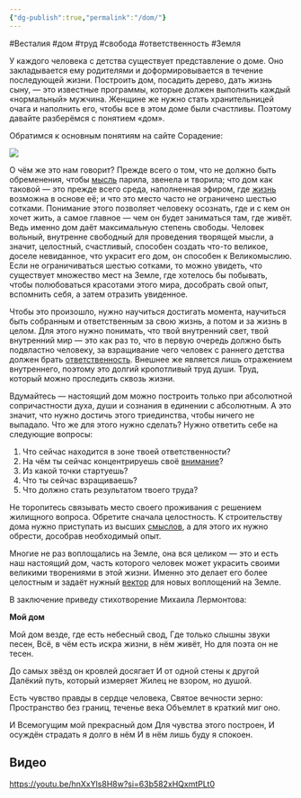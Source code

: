 ```yaml
---
{"dg-publish":true,"permalink":"/dom/"}
---
```



#Весталия #дом #труд #свобода #ответственность #Земля

У каждого человека с детства существует представление о доме. Оно закладывается ему родителями и доформировывается в течение последующей жизни. Построить дом, посадить дерево, дать жизнь сыну, — это известные программы, которые должен выполнить каждый «нормальный» мужчина. Женщине же нужно стать хранительницей очага и наполнить его, чтобы все в этом доме были счастливы. Поэтому давайте разберёмся с понятием «дом».

Обратимся к основным понятиям на сайте Сорадение:

![](Основные%20понятия.md#^c021df)

О чём же это нам говорит? Прежде всего о том, что не должно быть обременения, чтобы [мысль](Основные%20понятия.md#^a2dacd) парила, звенела и творила; что дом как таковой — это прежде всего среда, наполненная эфиром, где [жизнь](Основные%20понятия.md#^fb0430) возможна в основе её; и что это место часто не ограничено шестью сотками. Понимание этого позволяет человеку осознать, где и с кем он хочет жить, а самое главное — чем он будет заниматься там, где живёт. Ведь именно дом даёт максимальную степень свободы. Человек вольный, внутренне свободный для проведения творящей мысли, а значит, целостный, счастливый, способен создать что-то великое, доселе невиданное, что украсит его дом, он способен к Великомыслию. Если не ограничиваться шестью сотками, то можно увидеть, что существует множество мест на Земле, где хотелось бы побывать, чтобы полюбоваться красотами этого мира, дособрать свой опыт, вспомнить себя, а затем отразить увиденное.

Чтобы это произошло, нужно научиться достигать момента, научиться быть собранным и ответственным за свою жизнь, а потом и за жизнь в целом. Для этого нужно понимать, что твой внутренний свет, твой внутренний мир — это как раз то, что в первую очередь должно быть подвластно человеку, за взращивание чего человек с раннего детства должен брать [ответственность](58.%20Ответственность.md). Внешнее же является лишь отражением внутреннего, поэтому это долгий кропотливый труд души. Труд, который можно проследить сквозь жизни.

Вдумайтесь — настоящий дом можно построить только при абсолютной сопричастности духа, души и сознания в единении с абсолютным. А это значит, что нужно достичь этого триединства, чтобы ничего не выпадало. Что же для этого нужно сделать? Нужно ответить себе на следующие вопросы:

1. Что сейчас находится в зоне твоей ответственности?
2. На чём ты сейчас концентрируешь своё [внимание](Основные%20понятия.md#^b9770b)?
3. Из какой точки стартуешь?
4. Что ты сейчас взращиваешь?
5. Что должно стать результатом твоего труда?

Не торопитесь связывать место своего проживания с решением жилищного вопроса. Обретите сначала целостность. К строительству дома нужно приступать из высших [смыслов](Основные%20понятия.md#^ace2a9), а для этого их нужно обрести, дособрав необходимый опыт.

Многие не раз воплощались на Земле, она вся целиком — это и есть наш настоящий дом, часть которого человек может украсить своими великими творениями в этой жизни. Именно это делает его более целостным и задаёт нужный [вектор](Основные%20понятия.md#^d33173) для новых воплощений на Земле.

В заключение приведу стихотворение Михаила Лермонтова:

**Мой дом**

Мой дом везде, где есть небесный свод,
Где только слышны звуки песен,
Всё, в чём есть искра жизни, в нём живёт,
Но для поэта он не тесен.

До самых звёзд он кровлей досягает
И от одной стены к другой 
Далёкий путь, который измеряет 
Жилец не взором, но душой. 

Есть чувство правды в сердце человека,
Святое вечности зерно: 
Пространство без границ, теченье века 
Объемлет в краткий миг оно.

И Всемогущим мой прекрасный дом 
Для чувства этого построен, 
И осуждён страдать я долго в нём 
И в нём лишь буду я спокоен.
## Видео

https://youtu.be/hnXxYls8H8w?si=63b582xHQxmtPLt0